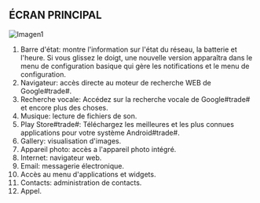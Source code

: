 ## ÉCRAN PRINCIPAL

![Imagen1](http://static.energysistem.com/images/manuals/39530/53707eb01dbf1.jpg)

1. Barre d'état: montre l'information sur l'état du réseau, la batterie et l'heure. Si vous glissez le doigt, une
nouvelle version apparaîtra dans le menu de configuration basique qui gère les notifications et le menu de configuration.
2. Navigateur: accès directe au moteur de recherche WEB de Google#trade#.
3. Recherche vocale: Accédez sur la recherche vocale de Google#trade# et encore plus des choses.
4. Musique: lecture de fichiers de son.
5. Play Store#trade#: Téléchargez les meilleures et les plus connues applications pour votre système Android#trade#.
6. Gallery: visualisation d'images.
7. Appareil photo: accès a l'appareil photo intégré.
8. Internet: navigateur web.
9. Email: messagerie électronique.
10. Accès au menu d'applications et widgets.
11. Contacts: administration de contacts.
12. Appel.
